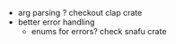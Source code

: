 - arg parsing ? checkout clap crate
- better error handling
    - enums for errors? check snafu crate

